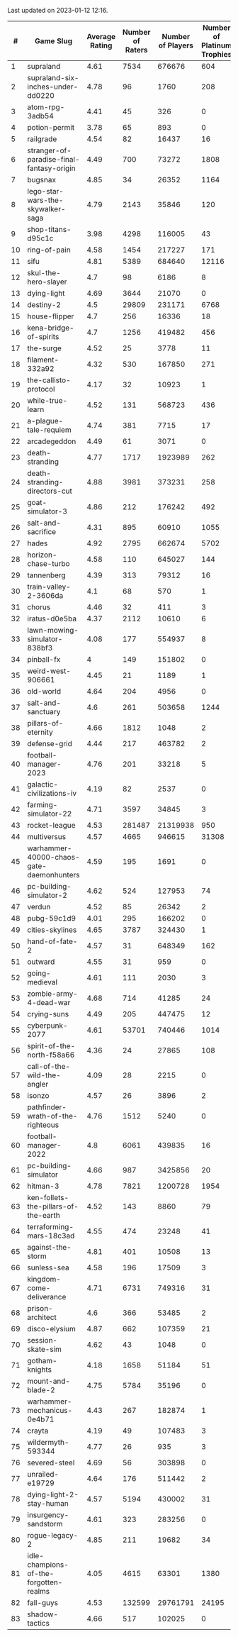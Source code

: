 Last updated on 2023-01-12 12:16.


|#|Game Slug|Average Rating|Number of Raters|Number of Players|Number of Platinum Trophies|Max Rarity (%)|
|---|---|---|---|---|---|---|
|1|supraland|4.61|7534|676676|604|99|
|2|supraland-six-inches-under-dd0220|4.78|96|1760|208|99|
|3|atom-rpg-3adb54|4.41|45|326|0|98|
|4|potion-permit|3.78|65|893|0|98|
|5|railgrade|4.54|82|16437|16|98|
|6|stranger-of-paradise-final-fantasy-origin|4.49|700|73272|1808|98|
|7|bugsnax|4.85|34|26352|1164|97|
|8|lego-star-wars-the-skywalker-saga|4.79|2143|35846|120|97|
|9|shop-titans-d95c1c|3.98|4298|116005|43|97|
|10|ring-of-pain|4.58|1454|217227|171|96|
|11|sifu|4.81|5389|684640|12116|96|
|12|skul-the-hero-slayer|4.7|98|6186|8|96|
|13|dying-light|4.69|3644|21070|0|95|
|14|destiny-2|4.5|29809|231171|6768|94|
|15|house-flipper|4.7|256|16336|18|94|
|16|kena-bridge-of-spirits|4.7|1256|419482|456|94|
|17|the-surge|4.52|25|3778|11|94|
|18|filament-332a92|4.32|530|167850|271|93|
|19|the-callisto-protocol|4.17|32|10923|1|93|
|20|while-true-learn|4.52|131|568723|436|93|
|21|a-plague-tale-requiem|4.74|381|7715|17|91|
|22|arcadegeddon|4.49|61|3071|0|91|
|23|death-stranding|4.77|1717|1923989|262|91|
|24|death-stranding-directors-cut|4.88|3981|373231|258|91|
|25|goat-simulator-3|4.86|212|176242|492|91|
|26|salt-and-sacrifice|4.31|895|60910|1055|91|
|27|hades|4.92|2795|662674|5702|89|
|28|horizon-chase-turbo|4.58|110|645027|144|88|
|29|tannenberg|4.39|313|79312|16|88|
|30|train-valley-2-3606da|4.1|68|570|1|88|
|31|chorus|4.46|32|411|3|86|
|32|iratus-d0e5ba|4.37|2112|10610|6|85|
|33|lawn-mowing-simulator-838bf3|4.08|177|554937|8|85|
|34|pinball-fx|4|149|151802|0|85|
|35|weird-west-906661|4.45|21|1189|1|85|
|36|old-world|4.64|204|4956|0|83|
|37|salt-and-sanctuary|4.6|261|503658|1244|83|
|38|pillars-of-eternity|4.66|1812|1048|2|81|
|39|defense-grid|4.44|217|463782|2|80|
|40|football-manager-2023|4.76|201|33218|5|80|
|41|galactic-civilizations-iv|4.19|82|2537|0|79|
|42|farming-simulator-22|4.71|3597|34845|3|77|
|43|rocket-league|4.53|281487|21319938|950|77|
|44|multiversus|4.57|4665|946615|31308|76|
|45|warhammer-40000-chaos-gate-daemonhunters|4.59|195|1691|0|76|
|46|pc-building-simulator-2|4.62|524|127953|74|75|
|47|verdun|4.52|85|26342|2|75|
|48|pubg-59c1d9|4.01|295|166202|0|73|
|49|cities-skylines|4.65|3787|324430|1|72|
|50|hand-of-fate-2|4.57|31|648349|162|72|
|51|outward|4.55|31|959|0|72|
|52|going-medieval|4.61|111|2030|3|67|
|53|zombie-army-4-dead-war|4.68|714|41285|24|67|
|54|crying-suns|4.49|205|447475|12|66|
|55|cyberpunk-2077|4.61|53701|740446|1014|65|
|56|spirit-of-the-north-f58a66|4.36|24|27865|108|65|
|57|call-of-the-wild-the-angler|4.09|28|2215|0|61|
|58|isonzo|4.57|26|3896|2|58|
|59|pathfinder-wrath-of-the-righteous|4.76|1512|5240|0|50|
|60|football-manager-2022|4.8|6061|439835|16|49|
|61|pc-building-simulator|4.66|987|3425856|20|48|
|62|hitman-3|4.78|7821|1200728|1954|47|
|63|ken-follets-the-pillars-of-the-earth|4.52|143|8860|79|45|
|64|terraforming-mars-18c3ad|4.55|474|23248|41|45|
|65|against-the-storm|4.81|401|10508|13|36|
|66|sunless-sea|4.58|196|17509|3|36|
|67|kingdom-come-deliverance|4.71|6731|749316|31|30|
|68|prison-architect|4.6|366|53485|2|30|
|69|disco-elysium|4.87|662|107359|21|28|
|70|session-skate-sim|4.62|43|1048|0|27|
|71|gotham-knights|4.18|1658|51184|51|25|
|72|mount-and-blade-2|4.75|5784|35196|0|25|
|73|warhammer-mechanicus-0e4b71|4.43|267|182874|1|25|
|74|crayta|4.19|49|107483|3|23|
|75|wildermyth-593344|4.77|26|935|3|16|
|76|severed-steel|4.69|56|303898|0|9|
|77|unrailed-e19729|4.64|176|511442|2|8|
|78|dying-light-2-stay-human|4.57|5194|430002|31|6|
|79|insurgency-sandstorm|4.61|323|283256|0|5|
|80|rogue-legacy-2|4.85|211|19682|34|3|
|81|idle-champions-of-the-forgotten-realms|4.05|4615|63301|1380|2|
|82|fall-guys|4.53|132599|29761791|24195|0.1|
|83|shadow-tactics|4.66|517|102025|0|0.1|

